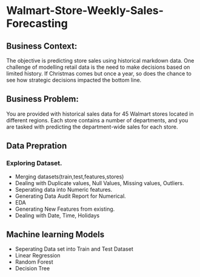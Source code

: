 # Walmart-Store-Weekly-Sales-Forecasting
## Business Context:
The objective is predicting store sales using historical markdown data. One challenge of modelling retail data is the need to make decisions based on limited history. If Christmas comes but once a year, so does the chance to see how strategic decisions impacted the bottom line.
## Business Problem:
You are provided with historical sales data for 45 Walmart stores located in different regions. Each store contains a number of departments, and you are tasked with predicting the department-wide sales for each store.
## Data Prepration
### Exploring Dataset.
* Merging datasets(train,test,features,stores)
* Dealing with Duplicate values, Null Values, Missing values, Outliers.
* Seperating data into Numeric features.
* Generating Data Audit Report for Numerical.
* EDA
* Generating New Features from existing.
* Dealing with Date, Time, Holidays
## Machine learning Models
* Seperating Data set into Train and Test Dataset
* Linear Regression
* Random Forest
* Decision Tree
